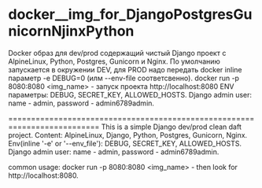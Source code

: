# docker__img_for_DjangoPostgresGunicornNjinxPython

  Docker образ для dev/prod содержащий чистый Django проект
  с AlpineLinux, Python, Postgres, Gunicorn и Nginx.
  По умолчанию запускается в окружении DEV, 
  для PROD надо передать docker inline параметр -e DEBUG=0 (илм --env-file соответсвенно).
    docker run -p 8080:8080 <img_name> - запуск проекта http://localhost:8080
  ENV параметры: DEBUG, SECRET_KEY, ALLOWED_HOSTS.
  Django admin user: name - admin, password - admin6789admin.

==========================================================================
  This is a simple Django dev/prod clean daft project.
  Content: AlpineLinux, Django, Python, Postgres, Gunicorn, Nginx.
  Env(inline '-e' or '--env_file'): DEBUG, SECRET_KEY, ALLOWED_HOSTS.
  Django admin user: name - admin, password - admin6789admin.

  common usage: docker run -p 8080:8080 <img_name> - then look for http://localhost:8080.

